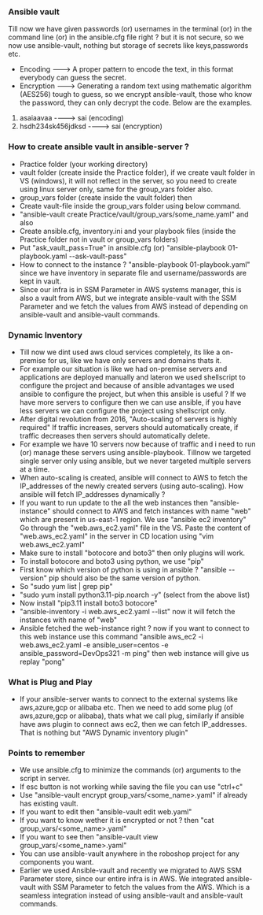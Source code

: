 ### Ansible vault
Till now we have given passwords (or) usernames in the terminal (or) in the command line (or) in the ansible.cfg file right ? but it is not secure, so we now use ansible-vault, nothing but storage of secrets like keys,passwords etc.
- Encoding ---> A proper pattern to encode the text, in this format everybody can guess the secret.
- Encryption ---> Generating a random text using mathematic algorithm (AES256) tough to guess, so we encrypt
  ansible-vault, those who know the password, they can only decrypt the code. Below are the examples.
1. asaiaavaa ----> sai (encoding)
2. hsdh234sk456jdksd ----> sai (encryption)

### How to create ansible vault in ansible-server ?
- Practice folder (your working directory)
- vault folder (create inside the Practice folder), if we create vault folder in VS (windows), it will not
  reflect in the server, so you need to create using linux server only, same for the group_vars folder also.
- group_vars folder (create inside the vault folder) then
- Create vault-file inside the group_vars folder using below command.
- "ansible-vault create Practice/vault/group_vars/some_name.yaml" and also
- Create ansible.cfg, inventory.ini and your playbook files (inside the Practice folder not in vault or
  group_vars folders)
- Put "ask_vault_pass=True" in ansible.cfg (or) "ansible-playbook 01-playbook.yaml --ask-vault-pass"
- How to connect to the instance ? "ansible-playbook 01-playbook.yaml" since we have inventory in
  separate file and username/passwords are kept in vault.
- Since our infra is in SSM Parameter in AWS systems manager, this is also a vault from AWS, but we integrate
  ansible-vault with the SSM Parameter and we fetch the values from AWS instead of depending on ansible-vault
  and ansible-vault commands.

### Dynamic Inventory
- Till now we dint used aws cloud services completely, its like a on-premise for us, like we have only servers
  and domains thats it.
- For example our situation is like we had on-premise servers and applications are deployed manually and
  lateron we used shellscript to configure the project and because of ansible advantages we used ansible to
  configure the project, but when this ansible is useful ? If we have more servers to configure then we can
  use ansible, if you have less servers we can configure the project using shellscript only.
- After digital revolution from 2016, "Auto-scaling of servers is highly required" If traffic increases,
  servers should automatically create, if traffic decreases then servers should automatically delete.
- For example we have 10 servers now because of traffic and i need to run (or) manage these servers using
  ansible-playbook. Tillnow we targeted single server only using ansible, but we never targeted multiple
  servers at a time.
- When auto-scaling is created, ansible will connect to AWS to fetch the IP_addresses of the newly created
  servers (using auto-scaling). How ansible will fetch IP_addresses dynamically ? 
- If you want to run update to the all the web instances then "ansible-instance" should connect to AWS and
  fetch instances with name "web" which are present in us-east-1 region. We use "ansible ec2 inventory" Go
  through the "web.aws_ec2.yaml" file in the VS. Paste the content of "web.aws_ec2.yaml" in the server in CD
  location using "vim web.aws_ec2.yaml"
- Make sure to install "botocore and boto3" then only plugins will work.
- To install botocore and boto3 using python, we use "pip"
- First know which version of python is using in ansible ? "ansible --version" pip should also be the same
  version of python.
- So "sudo yum list | grep pip"
- "sudo yum install python3.11-pip.noarch -y" (select from the above list)
- Now install "pip3.11 install boto3 botocore"
- "ansible-inventory -i web.aws_ec2.yaml --list" now it will fetch the instances with name of "web"
- Ansible fetched the web-instance right ? now if you want to connect to this web instance use this command
  "ansible aws_ec2 -i web.aws_ec2.yaml -e ansible_user=centos -e ansible_password=DevOps321 -m ping" then web
  instance will give us replay "pong"

### What is Plug and Play
- If your ansible-server wants to connect to the external systems like aws,azure,gcp or alibaba etc. Then we
  need to add some plug (of aws,azure,gcp or alibaba), thats what we call plug, similarly if ansible have
  aws plugin to connect aws ec2, then we can fetch IP_addresses. That is nothing but "AWS Dynamic inventory
  plugin"

### Points to remember
- We use ansible.cfg to minimize the commands (or) arguments to the script in server.
- If esc button is not working while saving the file you can use "ctrl+c"
- Use "ansible-vault encrypt group_vars/<some_name>.yaml" if already has existing vault.
- If you want to edit then "ansible-vault edit web.yaml"
- If you want to know wether it is encrypted or not ? then "cat group_vars/<some_name>.yaml"
- If you want to see then "ansible-vault view group_vars/<some_name>.yaml"
- You can use ansible-vault anywhere in the roboshop project for any components you want.
- Earlier we used Ansible-vault and recently we migrated to AWS SSM Parameter store, since our entire infra is
  in AWS. We integrated ansible-vault with SSM Parameter to fetch the values from the AWS. Which is a seamless
  integration instead of using ansible-vault and ansible-vault commands.
